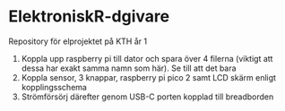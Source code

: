 # ElektroniskR-dgivare
Repository för elprojektet på KTH år 1 

1. Koppla upp raspberry pi till dator och spara över 4 filerna (viktigt att dessa har exakt samma namn som här). Se till att det bara 
3. Koppla sensor, 3 knappar, raspberry pi pico 2 samt LCD skärm enligt kopplingsschema
4. Strömförsörj därefter genom USB-C porten kopplad till breadborden
